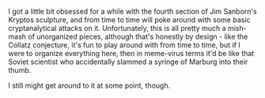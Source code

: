 I got a little bit obsessed for a while with the fourth section of Jim Sanborn's Kryptos sculpture, and from time to time will poke around with some basic cryptanalytical attacks on it. Unfortunately, this is all pretty much a mish-mash of unorganized pieces, although that's honestly by design - like the Collatz conjecture, it's fun to play around with from time to time, but if I were to organize everything here, then in meme-virus terms it'd be like that Soviet scientist who accidentally slammed a syringe of Marburg into their thumb.

I still might get around to it at some point, though.